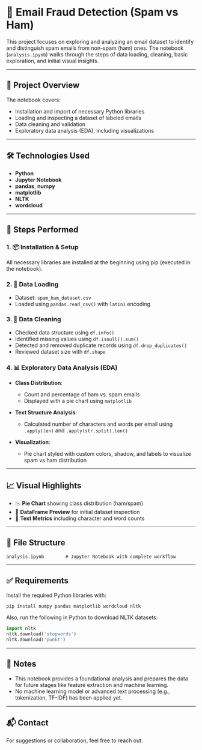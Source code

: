 # 📧 Email Fraud Detection (Spam vs Ham)

This project focuses on exploring and analyzing an email dataset to identify and distinguish spam emails from non-spam (ham) ones. The notebook (`analysis.ipynb`) walks through the steps of data loading, cleaning, basic exploration, and initial visual insights.

---

## 📂 Project Overview

The notebook covers:

- Installation and import of necessary Python libraries
- Loading and inspecting a dataset of labeled emails
- Data cleaning and validation
- Exploratory data analysis (EDA), including visualizations

---

## 🛠 Technologies Used

- **Python**
- **Jupyter Notebook**
- **pandas**, **numpy**
- **matplotlib**
- **NLTK**
- **wordcloud**

---

## 🔧 Steps Performed

### 1. 📦 Installation & Setup

All necessary libraries are installed at the beginning using pip (executed in the notebook).

### 2. 🧪 Data Loading

- Dataset: `spam_ham_dataset.csv`
- Loaded using `pandas.read_csv()` with `latin1` encoding

### 3. 🧹 Data Cleaning

- Checked data structure using `df.info()`
- Identified missing values using `df.isnull().sum()`
- Detected and removed duplicate records using `df.drop_duplicates()`
- Reviewed dataset size with `df.shape`

### 4. 📊 Exploratory Data Analysis (EDA)

- **Class Distribution**:
  - Count and percentage of ham vs. spam emails
  - Displayed with a pie chart using `matplotlib`

- **Text Structure Analysis**:
  - Calculated number of characters and words per email using `.apply(len)` and `.apply(str.split).len()`

- **Visualization**:
  - Pie chart styled with custom colors, shadow, and labels to visualize spam vs ham distribution

---

## 📈 Visual Highlights

- 📉 **Pie Chart** showing class distribution (ham/spam)
- 📄 **DataFrame Preview** for initial dataset inspection
- 📏 **Text Metrics** including character and word counts

---

## 📁 File Structure

```
analysis.ipynb        # Jupyter Notebook with complete workflow
```

---

## ✅ Requirements

Install the required Python libraries with:

```bash
pip install numpy pandas matplotlib wordcloud nltk
```

Also, run the following in Python to download NLTK datasets:

```python
import nltk
nltk.download('stopwords')
nltk.download('punkt')
```

---

## 📌 Notes

- This notebook provides a foundational analysis and prepares the data for future stages like feature extraction and machine learning.
- No machine learning model or advanced text processing (e.g., tokenization, TF-IDF) has been applied yet.

---

## 📬 Contact

For suggestions or collaboration, feel free to reach out.

